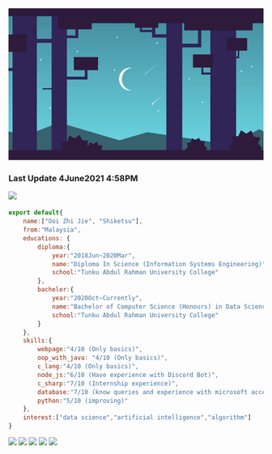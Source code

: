 <img src="background.gif" height="300">

### Last Update 4June2021 4:58PM
![](https://komarev.com/ghpvc/?username=Ksenon07147)
```js
export default{
    name:["Ooi Zhi Jie", "Shiketsu"],
    from:"Malaysia",
    educations: {
        diploma:{
            year:"2018Jun~2020Mar",
            name:"Diploma In Science (Information Systems Engineering)",
            school:"Tunku Abdul Rahman University College"
        },
        bachelor:{
            year:"2020Oct~Currently",
            name:"Bachelor of Computer Science (Honours) in Data Science",
            school:"Tunku Abdul Rahman University College"
        }
    },
    skills:{
        webpage:"4/10 (Only basics)",
        oop_with_java: "4/10 (Only basics)",
        c_lang:"4/10 (Only basics)",
        node_js:"6/10 (Have experience with Discord Bot)",
        c_sharp:"7/10 (Internship experience)",
        database:"7/10 (know queries and experience with microsoft access)",
        python:"5/10 (improving)"
    },
    interest:["data science","artificial intelligence","algorithm"]
}
```
![](https://github-profile-summary-cards.vercel.app/api/cards/profile-details?username=Ksenon07147&theme=vue)
![](https://github-profile-summary-cards.vercel.app/api/cards/repos-per-language?username=Ksenon07147&theme=vue)
![](https://github-profile-summary-cards.vercel.app/api/cards/most-commit-language?username=Ksenon07147&theme=vue)
![](https://github-profile-summary-cards.vercel.app/api/cards/stats?username=Ksenon07147&theme=vue)
![](https://github-profile-summary-cards.vercel.app/api/cards/productive-time?username=Ksenon07147&theme=vue)
